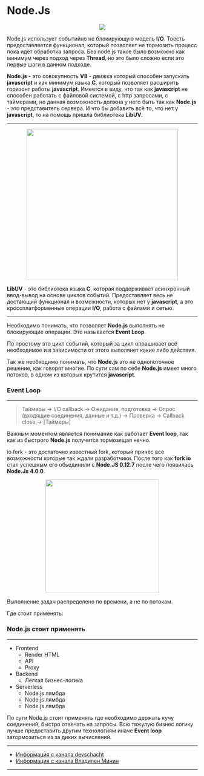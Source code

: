 # Node.Js

<div align="center">
    <img src="nodejs.png">
</div>

Node.js использует событийно не блокирующую модель **I/O**. Тоесть предоставляется функционал, который позволяет не тормозить процесс пока идёт обработка запроса. Без node.js такое было возможно как минимум через подход через **Thread**, но это было сложно если это первые шаги в данном подходе.

**Node.js** - это совокупность **V8** - движка который способен запускать **javascript** и как минимум языка **C**, который позволяет расширить горизонт работы **javascript**. Имеется в виду, что так как **javascript** не способен работать с файловой системой, с http запросами, с таймерами, но данная возможность должна у него быть так как **Node.js** - это представитель сервера. И что бы добавить всё то, что нет у **javascript**, то на помощь пришла библиотека **LibUV**. 

---
<div align="center">
    <img src="libuv.png" width="400">
</div>

**LibUV** - это библиотека языка **C**, которая поддерживает асинхронный ввод-вывод на основе циклов событий. Предоставляет весь не достающий функционал и возможности, которых нет у **javascript**, а это кроссплатформенные операции **I/O**, работа с файлами и сетью.

---

Необходимо понимать, что позволяет **Node.js** выполнять не блокирующие операции. Это называется **Event Loop**.

По простому это цикл событий, который за цикл опрашивает всё необходимое и в зависимости от этого выполянет какие либо действия.

Так же необходимо понимать, что **Node.js** это не однопоточное решение, как говорят многие. По сути сам по себе **Node.js** имеет много потоков, в одном из которых крутится **javascript**.

### Event Loop
---
> Таймеры -> I/O callback -> Ожидание, подготовка -> Опрос (входящие соединения, данные и т.д.) -> Проверка -> Callback close -> [Таймеры]

Важным моментом является понимание как работает **Event loop**, так как из быстрого **Node.js** получится тормозящая нечно.

io fork - это достаточно известный fork, который принёс все возможности которые так ждали разработчики. После того как **fork io** стал успешным его обьединили с **Node.JS 0.12.7** после чего появилась **Node.Js 4.0.0**.

<div align="center">
    <img src="scheme.png" width="300">
</div>

Выполнение задач распределено по времени, а не по потокам.

Где стоит применять:

### Node.js стоит применять
---
* Frontend
    * Render HTML
    * API
    * Proxy
* Backend
    * Лёгкая бизнес-логика
* Serverless
    * Node.js лямбда
    * Node.js лямбда
    * Node.js лямбда

По сути Node.js стоит применять где необходимо держать кучу соединений, быстро отвечать на запросы. Всю тяжулую бизнес логику лучше предоставить другим технологиям иначе **Event loop** затормозиться из за диких вычислений.

---
* [Информация с канала devschacht](https://www.youtube.com/channel/UCTSVfbCKN3nZbogPtOCHcMg)
* [Информация с канала Владилен Минин](https://www.youtube.com/channel/UCg8ss4xW9jASrqWGP30jXiw)
---